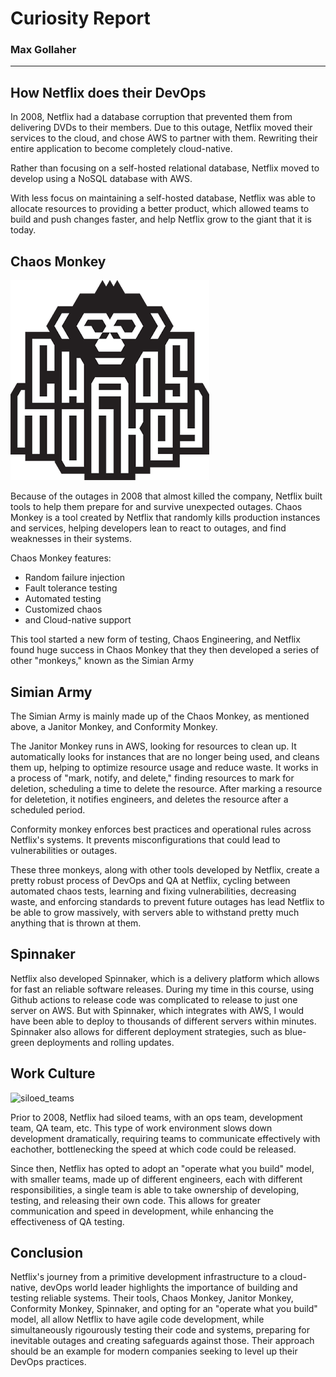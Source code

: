 # Curiosity Report

### Max Gollaher

---

## How Netflix does their DevOps

In 2008, Netflix had a database corruption that prevented them from delivering DVDs to their members. Due to this outage,
Netflix moved their services to the cloud, and chose AWS to partner with them. Rewriting their entire application to become
completely cloud-native.

Rather than focusing on a self-hosted relational database, Netflix moved to develop using a NoSQL database with AWS.

With less focus on maintaining a self-hosted database, Netflix was able to allocate resources to providing a better product,
which allowed teams to build and push changes faster, and help Netflix grow to the giant that it is today.

## Chaos Monkey

![chaos-monkey](./chaos-monkey.png)

Because of the outages in 2008 that almost killed the company, Netflix built tools to help them prepare for and survive unexpected
outages. Chaos Monkey is a tool created by Netflix that randomly kills production instances and services, helping developers lean to
react to outages, and find weaknesses in their systems.

Chaos Monkey features:

- Random failure injection
- Fault tolerance testing
- Automated testing
- Customized chaos
- and Cloud-native support

This tool started a new form of testing, Chaos Engineering, and Netflix found huge success in Chaos Monkey that they then developed a series
of other "monkeys," known as the Simian Army

## Simian Army

The Simian Army is mainly made up of the Chaos Monkey, as mentioned above, a Janitor Monkey, and Conformity Monkey.

The Janitor Monkey runs in AWS, looking for resources to clean up. It automatically looks for instances that are no longer being used, and
cleans them up, helping to optimize resource usage and reduce waste. It works in a process of "mark, notify, and delete," finding resources to mark
for deletion, scheduling a time to delete the resource. After marking a resource for deletetion, it notifies engineers, and deletes the resource after a
scheduled period.

Conformity monkey enforces best practices and operational rules across Netflix's systems. It prevents misconfigurations that could lead to vulnerabilities
or outages.

These three monkeys, along with other tools developed by Netflix, create a pretty robust process of DevOps and QA at Netflix, cycling between automated
chaos tests, learning and fixing vulnerabilities, decreasing waste, and enforcing standards to prevent future outages has lead Netflix to be able to grow
massively, with servers able to withstand pretty much anything that is thrown at them.

## Spinnaker

Netflix also developed Spinnaker, which is a delivery platform which allows for fast an reliable software releases. During my time in this course, using Github actions
to release code was complicated to release to just one server on AWS. But with Spinnaker, which integrates with AWS, I would have been able to deploy to thousands of
different servers within minutes. Spinnaker also allows for different deployment strategies, such as blue-green deployments and rolling updates.

## Work Culture

![siloed_teams](./siloed-teams.png)

Prior to 2008, Netflix had siloed teams, with an ops team, development team, QA team, etc. This type of work environment slows down development dramatically, requiring teams to communicate effectively with eachother, bottlenecking the speed at which code could be released.

Since then, Netflix has opted to adopt an "operate what you build" model, with smaller teams, made up of different engineers, each with different responsibilities, a single team is able to take ownership of developing, testing, and releasing their own code. This allows for greater communication and speed in development, while enhancing the effectiveness of QA testing.

## Conclusion

Netflix's journey from a primitive development infrastructure to a cloud-native, devOps world leader highlights the importance of building and testing reliable systems. Their tools, Chaos Monkey, Janitor Monkey, Conformity Monkey, Spinnaker, and opting for an "operate what you build" model, all allow Netflix to have agile code development, while simultaneously rigourously testing their code and systems, preparing for inevitable outages and creating safeguards against those. Their approach should be an example for modern companies seeking to level up their DevOps practices.
